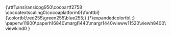 {\rtf1\ansi\ansicpg950\cocoartf2758
\cocoatextscaling0\cocoaplatform0{\fonttbl}
{\colortbl;\red255\green255\blue255;}
{\*\expandedcolortbl;;}
\paperw11900\paperh16840\margl1440\margr1440\vieww11520\viewh8400\viewkind0
}